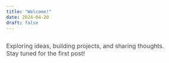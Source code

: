 ```yaml
---
title: "Welcome!"
date: 2024-04-20
draft: false
---
```

<br>
<div style="font-size: 16px; color: #444; line-height: 1.2; width: 85%;">
    Exploring ideas, building projects, and sharing thoughts. Stay tuned for the first post!
</div>

